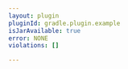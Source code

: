```yaml
---
layout: plugin
pluginId: gradle.plugin.example
isJarAvailable: true
error: NONE
violations: []

---
```


